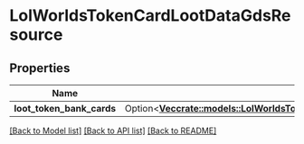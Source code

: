 # LolWorldsTokenCardLootDataGdsResource

## Properties

Name | Type | Description | Notes
------------ | ------------- | ------------- | -------------
**loot_token_bank_cards** | Option<[**Vec<crate::models::LolWorldsTokenCardLootTokenBankCardGdsResource>**](LolWorldsTokenCardLootTokenBankCardGdsResource.md)> |  | [optional]

[[Back to Model list]](../README.md#documentation-for-models) [[Back to API list]](../README.md#documentation-for-api-endpoints) [[Back to README]](../README.md)


